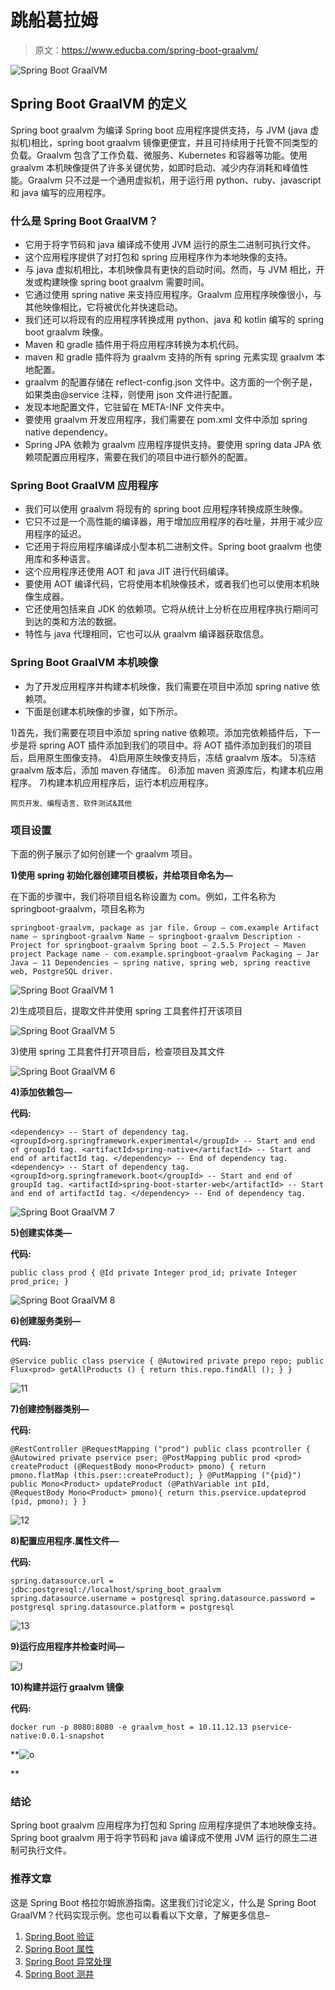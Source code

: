 # 跳船葛拉姆

> 原文：<https://www.educba.com/spring-boot-graalvm/>

![Spring Boot GraalVM](img/6cda315b85a5222532291f6af82dd8c6.png)



## Spring Boot GraalVM 的定义

Spring boot graalvm 为编译 Spring boot 应用程序提供支持，与 JVM (java 虚拟机)相比，spring boot graalvm 镜像更便宜，并且可持续用于托管不同类型的负载。Graalvm 包含了工作负载、微服务、Kubernetes 和容器等功能。使用 graalvm 本机映像提供了许多关键优势，如即时启动、减少内存消耗和峰值性能。Graalvm 只不过是一个通用虚拟机，用于运行用 python、ruby、javascript 和 java 编写的应用程序。

### 什么是 Spring Boot GraalVM？

*   它用于将字节码和 java 编译成不使用 JVM 运行的原生二进制可执行文件。
*   这个应用程序提供了对打包和 spring 应用程序作为本地映像的支持。
*   与 java 虚拟机相比，本机映像具有更快的启动时间。然而，与 JVM 相比，开发或构建映像 spring boot graalvm 需要时间。
*   它通过使用 spring native 来支持应用程序。Graalvm 应用程序映像很小，与其他映像相比，它将被优化并快速启动。
*   我们还可以将现有的应用程序转换成用 python、java 和 kotlin 编写的 spring boot graalvm 映像。
*   Maven 和 gradle 插件用于将应用程序转换为本机代码。
*   maven 和 gradle 插件将为 graalvm 支持的所有 spring 元素实现 graalvm 本地配置。
*   graalvm 的配置存储在 reflect-config.json 文件中。这方面的一个例子是，如果类由@service 注释，则使用 json 文件进行配置。
*   发现本地配置文件，它驻留在 META-INF 文件夹中。
*   要使用 graalvm 开发应用程序，我们需要在 pom.xml 文件中添加 spring native dependency。
*   Spring JPA 依赖为 graalvm 应用程序提供支持。要使用 spring data JPA 依赖项配置应用程序，需要在我们的项目中进行额外的配置。

### Spring Boot GraalVM 应用程序

*   我们可以使用 graalvm 将现有的 spring boot 应用程序转换成原生映像。
*   它只不过是一个高性能的编译器，用于增加应用程序的吞吐量，并用于减少应用程序的延迟。
*   它还用于将应用程序编译成小型本机二进制文件。Spring boot graalvm 也使用库和多种语言。
*   这个应用程序还使用 AOT 和 java JIT 进行代码编译。
*   要使用 AOT 编译代码，它将使用本机映像技术，或者我们也可以使用本机映像生成器。
*   它还使用包括来自 JDK 的依赖项。它将从统计上分析在应用程序执行期间可到达的类和方法的数据。
*   特性与 java 代理相同，它也可以从 graalvm 编译器获取信息。

### Spring Boot GraalVM 本机映像

*   为了开发应用程序并构建本机映像，我们需要在项目中添加 spring native 依赖项。
*   下面是创建本机映像的步骤，如下所示。

1)首先，我们需要在项目中添加 spring native 依赖项。添加完依赖插件后，下一步是将 spring AOT 插件添加到我们的项目中。将 AOT 插件添加到我们的项目后，启用原生图像支持。
4)启用原生映像支持后，冻结 graalvm 版本。
5)冻结 graalvm 版本后，添加 maven 存储库。
6)添加 maven 资源库后，构建本机应用程序。
7)构建本机应用程序后，运行本机应用程序。

<small>网页开发、编程语言、软件测试&其他</small>

### 项目设置

下面的例子展示了如何创建一个 graalvm 项目。

**1)使用 spring 初始化器创建项目模板，并给项目命名为—**

在下面的步骤中，我们将项目组名称设置为 com。例如，工件名称为 springboot-graalvm，项目名称为

`springboot-graalvm, package as jar file.
Group – com.example
Artifact name – springboot-graalvm
Name – springboot-graalvm
Description - Project for springboot-graalvm
Spring boot – 2.5.5
Project – Maven project
Package name - com.example.springboot-graalvm
Packaging – Jar
Java – 11
Dependencies – spring native, spring web, spring reactive web, PostgreSQL driver.`

![Spring Boot GraalVM 1](img/1c86b822cc974b538df7fecbd5db34a0.png)



2)生成项目后，提取文件并使用 spring 工具套件打开该项目

![Spring Boot GraalVM 5](img/b0dedaa11f1606f34499508d42cfd1dd.png)



3)使用 spring 工具套件打开项目后，检查项目及其文件

![Spring Boot GraalVM 6](img/882bd8ddf58271063e0c490b265df97f.png)



**4)添加依赖包—**

**代码:**

`<dependency> -- Start of dependency tag.
<groupId>org.springframework.experimental</groupId> -- Start and end of groupId tag.
<artifactId>spring-native</artifactId> -- Start and end of artifactId tag.
</dependency> -- End of dependency tag.
<dependency> -- Start of dependency tag.
<groupId>org.springframework.boot</groupId> -- Start and end of groupId tag.
<artifactId>spring-boot-starter-web</artifactId> -- Start and end of artifactId tag.
</dependency> -- End of dependency tag.`

![Spring Boot GraalVM 7](img/4da7631ffc9f3e0bcda971af22642fae.png)



**5)创建实体类—**

**代码:**

`public class prod {
@Id
private Integer prod_id;
private Integer prod_price;
}`

![Spring Boot GraalVM 8](img/053d02e1480639d35383e11f615c8d06.png)



**6)创建服务类别—**

**代码:**

`@Service
public class pservice
{
@Autowired
private prepo repo;
public Flux<prod> getAllProducts ()
{
return this.repo.findAll ();
}
}`

![11](img/3d8a5044c9b9a99b34d98159762c8fbf.png)



**7)创建控制器类别—**

**代码:**

`@RestController
@RequestMapping ("prod")
public class pcontroller {
@Autowired
private pservice pser;
@PostMapping
public prod <prod> createProduct (@RequestBody mono<Product> pmono)
{
return pmono.flatMap (this.pser::createProduct);
}
@PutMapping ("{pid}")
public Mono<Product> updateProduct (@PathVariable int pId,
@RequestBody Mono<Product> pmono){
return this.pservice.updateprod (pid, pmono);
}
}`

![12](img/0e1b00c55cb3bdc2a7797cd81890b70f.png)



**8)配置应用程序.属性文件—**

**代码:**

`spring.datasource.url = jdbc:postgresql://localhost/spring_boot_graalvm
spring.datasource.username = postgresql
spring.datasource.password = postgresql
spring.datasource.platform = postgresql`

![13](img/9409a6813beac50f928620b5faff930b.png)



**9)运行应用程序并检查时间—**

![l](img/678c7e09a9dcf4d9a7f26eecd946ff4c.png)



**10)构建并运行 graalvm 镜像**

**代码:**

`docker run -p 8080:8080 -e graalvm_host = 10.11.12.13 pservice-native:0.0.1-snapshot`

**![o](img/76444d2436d5e4097bcf30cc06a51bee.png)

** 

### 结论

Spring boot graalvm 应用程序为打包和 Spring 应用程序提供了本地映像支持。Spring boot graalvm 用于将字节码和 java 编译成不使用 JVM 运行的原生二进制可执行文件。

### 推荐文章

这是 Spring Boot 格拉尔姆旅游指南。这里我们讨论定义，什么是 Spring Boot GraalVM？代码实现示例。您也可以看看以下文章，了解更多信息–

1.  [Spring Boot 验证](https://www.educba.com/spring-boot-validation/)
2.  [Spring Boot 属性](https://www.educba.com/spring-boot-properties/)
3.  [Spring Boot 异常处理](https://www.educba.com/spring-boot-exception-handling/)
4.  [Spring Boot 测井](https://www.educba.com/spring-boot-logging/)





